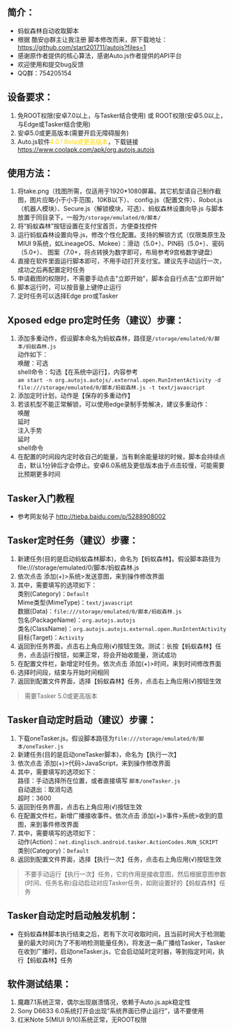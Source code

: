 ## 简介：
* 蚂蚁森林自动收取脚本
* 根据 酷安@群主让我注册 脚本修改而来，原下载地址：https://github.com/start201711/autojs?files=1
* 感谢原作者提供的核心算法，感谢Auto.js作者提供的API平台
* 欢迎使用和提交bug反馈
* QQ群：754205154

## 设备要求：
1. 免ROOT权限(安卓7.0以上，与Tasker结合使用) 或 ROOT权限(安卓5.0以上，与Edge或Tasker结合使用)
2. 安卓5.0或更高版本(需要开启无障碍服务)
3. Auto.js软件<font color=gold>4.0.1 Beta或更高版本</font>，下载链接 https://www.coolapk.com/apk/org.autojs.autojs

## 使用方法：
1. 将take.png（找图所需，仅适用于1920*1080屏幕。其它机型请自己制作截图，图片应略小于小手范围，10KB以下）、
   config.js（配置文件）、Robot.js（机器人模块）、Secure.js（解锁模块，可选）、蚂蚁森林设置向导.js 与脚本放置于同目录下，一般为`/storage/emulated/0/脚本/`
2. 将“蚂蚁森林”按钮设置在支付宝首页，方便查找控件
3. 运行蚂蚁森林设置向导.js，修改个性化配置。支持的解锁方式（仅限类原生及MIUI 9系统，如LineageOS、Mokee）：滑动（5.0+）、PIN码（5.0+）、密码（5.0+）、
   图案（7.0+，将点转换为数字即可，布局参考9宫格数字键盘）
4. 直接在软件里面运行脚本即可，不用手动打开支付宝。建议先手动运行一次，成功之后再配置定时任务
5. 申请截图的权限时，不需要手动点击"立即开始"，脚本会自行点击"立即开始"
6. 脚本运行时，可以按音量上键停止运行
7. 定时任务可以选择Edge pro或Tasker

## Xposed edge pro定时任务（建议）步骤：
1. 添加多重动作，假设脚本命名为蚂蚁森林，路径是`/storage/emulated/0/脚本/蚂蚁森林.js`  
    动作如下：  
    唤醒：可选  
    shell命令：勾选【在系统中运行】，内容参考  
    `am start -n org.autojs.autojs/.external.open.RunIntentActivity -d file:///storage/emulated/0/脚本/蚂蚁森林.js -t text/javascript`
2. 添加定时计划，动作是【保存的多重动作】
3. 若该机型不能正常解锁，可以使用edge录制手势解决，建议多重动作：  
    唤醒  
    延时  
    注入手势  
    延时  
    shell命令
4. 在配置的时间段内定时收自己的能量，当有剩余能量球的时候，脚本会持续点击，默认1分钟后才会停止。安卓6.0系统及更低版本由于点击较慢，可能需要比预期更多时间

## Tasker入门教程
- 参考网友帖子 http://tieba.baidu.com/p/5288908002

## Tasker定时任务（建议）步骤：
1. 新建任务(目的是启动蚂蚁森林脚本)，命名为【蚂蚁森林】。假设脚本路径为file:///storage/emulated/0/脚本/蚂蚁森林.js
2. 依次点击 添加(+)>系统>发送意图，来到操作修改界面
3. 其中，需要填写的选项如下：  
    类别(Category)：`Default`  
    Mime类型(MimeType)：`text/javascript`  
    数据(Data)：`file:///storage/emulated/0/脚本/蚂蚁森林.js`  
    包名(PackageName)：`org.autojs.autojs`  
    类名(ClassName)：`org.autojs.autojs.external.open.RunIntentActivity`  
    目标(Target)：`Activity`
4. 返回到任务界面，点击右上角应用(√)按钮生效。测试：长按【蚂蚁森林】任务，点击运行按钮，如果正常，将会开始收能量，测试成功
5. 在配置文件栏，新增定时任务。依次点击 添加(+)>时间，来到时间修改界面
6. 选择时间段，结束与开始时间相同
7. 返回到配置文件界面，选择【蚂蚁森林】任务，点击右上角应用(√)按钮生效
> 需要Tasker 5.0或更高版本

## Tasker自动定时启动（建议）步骤：
1. 下载oneTasker.js，假设脚本路径为`file:///storage/emulated/0/脚本/oneTasker.js`
2. 新建任务(目的是启动oneTasker脚本)，命名为【执行一次】
3. 依次点击 添加(+)>代码>JavaScript，来到操作修改界面
4. 其中，需要填写的选项如下：  
    路径：手动选择所在位置，或者直接填写 `脚本/oneTasker.js`  
    自动退出：取消勾选  
    超时：3600
5. 返回到任务界面，点击右上角应用(√)按钮生效
6. 在配置文件栏，新增广播接收事件。依次点击 添加(+)>事件>系统>收到的意图，来到事件修改界面
7. 其中，需要填写的选项如下：  
    动作(Action)：`net.dinglisch.android.tasker.ActionCodes.RUN_SCRIPT`  
    类别(Category)：`Default`  
8. 返回到配置文件界面，选择【执行一次】任务，点击右上角应用(√)按钮生效
> 不要手动运行【执行一次】任务，它的作用是接收意图，然后根据意图参数(时间、任务名称)自动启动对应Tasker任务，如刚设置好的【蚂蚁森林】任务

## Tasker自动定时启动触发机制：
- 在蚂蚁森林脚本执行结束之后，若有下次可收取时间，且当前时间大于检测能量的最大时间(为了不影响检测能量任务)，将发送一条广播给Tasker，Tasker在收到广播时，启动oneTasker.js，它会启动延时定时器，等到指定时间，执行【蚂蚁森林】任务


## 软件测试结果：
1. 魔趣7.1系统正常，偶尔出现崩溃情况，依赖于Auto.js.apk稳定性
2. Sony D6633 6.0系统打开会出现“系统界面已停止运行”，请不要使用
3. 红米Note 5(MIUI 9/10)系统正常，无ROOT权限